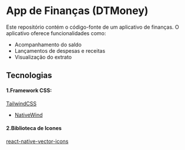 # App de Finanças (DTMoney)

Este repositório contém o código-fonte de um aplicativo de finanças. O aplicativo oferece funcionalidades como:

- Acompanhamento do saldo
- Lançamentos de despesas e receitas
- Visualização do extrato

## Tecnologias
#### 1.Framework CSS:
[TailwindCSS](https://tailwindcss.com/)
 - [NativeWind](https://www.nativewind.dev/)

#### 2.Biblioteca de Icones
[react-native-vector-icons](https://github.com/oblador/react-native-vector-icons)
